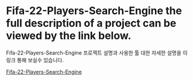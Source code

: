 # Fifa-22-Players-Search-Engine the full description of a project can be viewed by the link below.
  Fifa-22-Players-Search-Engine 프로젝트 설명과 사용한 툴 대한 자세한 설명을 이 링크 통해 보실수 있습니다.

<a href="https://github.com/azizkhon1612/Fifa-22-Players-Search-Engine/blob/main/Fifa_project%20full%20description.pdf">Fifa-22-Players-Search-Engine</a>
